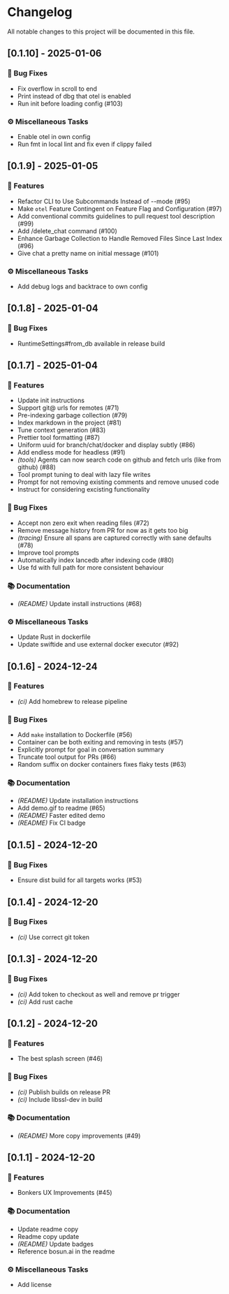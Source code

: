 # Changelog

All notable changes to this project will be documented in this file.

## [0.1.10] - 2025-01-06

### 🐛 Bug Fixes

- Fix overflow in scroll to end
- Print instead of dbg that otel is enabled
- Run init before loading config (#103)

### ⚙️ Miscellaneous Tasks

- Enable otel in own config
- Run fmt in local lint and fix even if clippy failed

<!-- generated by git-cliff -->
## [0.1.9] - 2025-01-05

### 🚀 Features

- Refactor CLI to Use Subcommands Instead of --mode (#95)
- Make `otel` Feature Contingent on Feature Flag and Configuration (#97)
- Add conventional commits guidelines to pull request tool description (#99)
- Add /delete_chat command (#100)
- Enhance Garbage Collection to Handle Removed Files Since Last Index (#96)
- Give chat a pretty name on initial message (#101)

### ⚙️ Miscellaneous Tasks

- Add debug logs and backtrace to own config

<!-- generated by git-cliff -->
## [0.1.8] - 2025-01-04

### 🐛 Bug Fixes

- RuntimeSettings#from_db available in release build

<!-- generated by git-cliff -->
## [0.1.7] - 2025-01-04

### 🚀 Features

- Update init instructions
- Support git@ urls for remotes (#71)
- Pre-indexing garbage collection (#79)
- Index markdown in the project (#81)
- Tune context generation (#83)
- Prettier tool formatting (#87)
- Uniform uuid for branch/chat/docker and display subtly (#86)
- Add endless mode for headless (#91)
- *(tools)* Agents can now search code on github and fetch urls (like from github) (#88)
- Tool prompt tuning to deal with lazy file writes
- Prompt for not removing existing comments and remove unused code
- Instruct for considering excisting functionality

### 🐛 Bug Fixes

- Accept non zero exit when reading files (#72)
- Remove message history from PR for now as it gets too big
- *(tracing)* Ensure all spans are captured correctly with sane defaults (#78)
- Improve tool prompts
- Automatically index lancedb after indexing code (#80)
- Use fd with full path for more consistent behaviour

### 📚 Documentation

- *(README)* Update install instructions (#68)

### ⚙️ Miscellaneous Tasks

- Update Rust in dockerfile
- Update swiftide and use external docker executor (#92)

<!-- generated by git-cliff -->
## [0.1.6] - 2024-12-24

### 🚀 Features

- *(ci)* Add homebrew to release pipeline

### 🐛 Bug Fixes

- Add `make` installation to Dockerfile (#56)
- Container can be both exiting and removing in tests (#57)
- Explicitly prompt for goal in conversation summary
- Truncate tool output for PRs (#66)
- Random suffix on docker containers fixes flaky tests (#63)

### 📚 Documentation

- *(README)* Update installation instructions
- Add demo.gif to readme (#65)
- *(README)* Faster edited demo
- *(README)* Fix CI badge

<!-- generated by git-cliff -->
## [0.1.5] - 2024-12-20

### 🐛 Bug Fixes

- Ensure dist build for all targets works (#53)

<!-- generated by git-cliff -->
## [0.1.4] - 2024-12-20

### 🐛 Bug Fixes

- *(ci)* Use correct git token

<!-- generated by git-cliff -->
## [0.1.3] - 2024-12-20

### 🐛 Bug Fixes

- *(ci)* Add token to checkout as well and remove pr trigger
- *(ci)* Add rust cache

<!-- generated by git-cliff -->
## [0.1.2] - 2024-12-20

### 🚀 Features

- The best splash screen (#46)

### 🐛 Bug Fixes

- *(ci)* Publish builds on release PR
- *(ci)* Include libssl-dev in build

### 📚 Documentation

- *(README)* More copy improvements (#49)

<!-- generated by git-cliff -->
## [0.1.1] - 2024-12-20

### 🚀 Features

- Bonkers UX Improvements (#45)

### 📚 Documentation

- Update readme copy
- Readme copy update
- *(README)* Update badges
- Reference bosun.ai in the readme

### ⚙️ Miscellaneous Tasks

- Add license

<!-- generated by git-cliff -->
